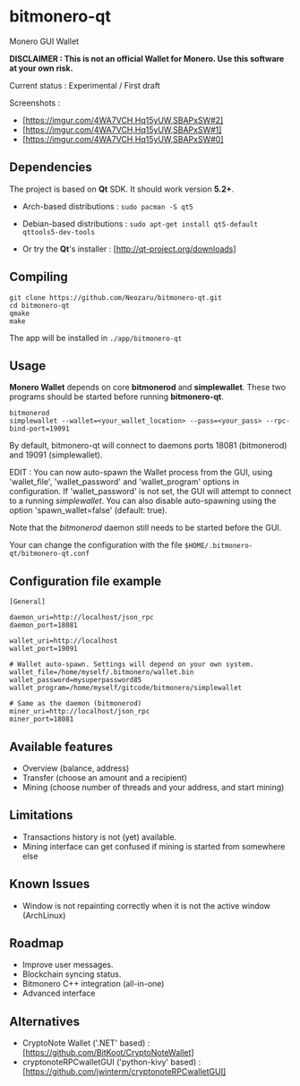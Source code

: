 bitmonero-qt
============

Monero GUI Wallet


**DISCLAIMER : This is not an official Wallet for Monero. Use this software at your own risk.**


Current status : Experimental / First draft

Screenshots :

* [https://imgur.com/4WA7VCH,Hq15yUW,SBAPxSW#2]
* [https://imgur.com/4WA7VCH,Hq15yUW,SBAPxSW#1]
* [https://imgur.com/4WA7VCH,Hq15yUW,SBAPxSW#0]

Dependencies
------------

The project is based on **Qt** SDK. It should work version **5.2+**.
* Arch-based distributions : `sudo pacman -S qt5`

* Debian-based distributions : `sudo apt-get install qt5-default qttools5-dev-tools`
    
* Or try the **Qt**'s installer : [http://qt-project.org/downloads]


Compiling
---------

    git clone https://github.com/Neozaru/bitmonero-qt.git
    cd bitmonero-qt
    qmake
    make

The app will be installed in `./app/bitmonero-qt`


Usage
-----

**Monero Wallet** depends on core **bitmonerod** and **simplewallet**. These two programs should be started before running **bitmonero-qt**.

    bitmonerod
    simplewallet --wallet=<your_wallet_location> --pass=<your_pass> --rpc-bind-port=19091

By default, bitmonero-qt will connect to daemons ports 18081 (bitmonerod) and 19091 (simplewallet).

EDIT : You can now auto-spawn the Wallet process from the GUI, using 'wallet_file', 'wallet_password' and 'wallet_program' options in configuration. If 'wallet_password' is not set, the GUI will attempt to connect to a running *simplewallet*. You can also disable auto-spawning using the option 'spawn_wallet=false' (default: true).

Note that the *bitmonerod* daemon still needs to be started before the GUI.

Your can change the configuration with the file `$HOME/.bitmonero-qt/bitmonero-qt.conf`


Configuration file example
--------------------------

    
    [General]
    
    daemon_uri=http://localhost/json_rpc
    daemon_port=18081
    
    wallet_uri=http://localhost
    wallet_port=19091

    # Wallet auto-spawn. Settings will depend on your own system.
    wallet_file=/home/myself/.bitmonero/wallet.bin
    wallet_password=mysuperpassword85
    wallet_program=/home/myself/gitcode/bitmonero/simplewallet
    
    # Same as the daemon (bitmonerod)
    miner_uri=http://localhost/json_rpc
    miner_port=18081


Available features
------------------
* Overview (balance, address)
* Transfer (choose an amount and a recipient)
* Mining (choose number of threads and your address, and start mining)


Limitations
-----------
* Transactions history is not (yet) available.
* Mining interface can get confused if mining is started from somewhere else

Known Issues
-----------
* Window is not repainting correctly when it is not the active window (ArchLinux)

Roadmap
-------
* Improve user messages.
* Blockchain syncing status.
* Bitmonero C++ integration (all-in-one)
* Advanced interface

Alternatives
------------

* CryptoNote Wallet ('.NET' based) : [https://github.com/BitKoot/CryptoNoteWallet]
* cryptonoteRPCwalletGUI ('python-kivy' based) : [https://github.com/jwinterm/cryptonoteRPCwalletGUI]
